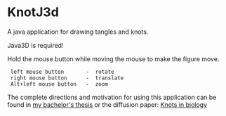 # KnotJ3d
A java application for drawing tangles and knots. 

Java3D is required!

Hold the mouse button while moving the mouse to make the figure move.

     left mouse button       -  rotate
     right mouse button      -  translate
     Alt+left mouse button   -  zoom

The complete directions and motivation for using this application can be found in [my bachelor's thesis](https://sites.google.com/site/alfaromontufar/tesis.pdf?attredirects=0) or the diffusion paper: [Knots in biology](http://www.miscelaneamatematica.org/Misc44/Cabrera_h.pdf)
